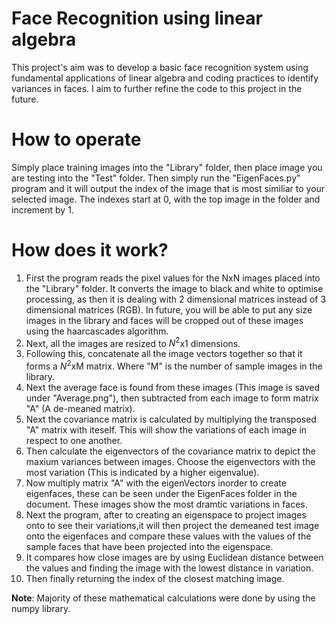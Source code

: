 # Face Recognition using linear algebra
This project's aim was to develop a basic face recognition system using fundamental applications of linear algebra and coding practices to identify variances in faces. I aim to further refine the code to this project in the future.

# How to operate
Simply place training images into the "Library" folder, then place image you are testing into the "Test" folder. Then simply run the "EigenFaces.py" program and it will output the index of the image that is most similiar to your selected image. The indexes start at 0, with the top image in the folder and increment by 1.

# How does it work?
1. First the program reads the pixel values for the NxN images placed into the "Library" folder. It converts the image to black and white to optimise processing, as then it is dealing with 2 dimensional matrices instead of 3 dimensional matrices (RGB). In future, you will be able to put any size images in the library and faces will be cropped out of these images using the haarcascades algorithm.
2. Next, all the images are resized to $N^2$x1 dimensions.
3. Following this, concatenate all the image vectors together so that it forms a $N^2$xM matrix. Where "M" is the number of sample images in the library.
4. Next the average face is found from these images (This image is saved under "Average.png"), then subtracted from each image to form matrix "A" (A de-meaned matrix).
5. Next the covariance matrix is calculated by multiplying the transposed "A" matrix with iteself. This will show the variations of each image in respect to one another.
6. Then calculate the eigenvectors of the covariance matrix to depict the maxium variances between images. Choose the eigenvectors with the most variation (This is indicated by a higher eigenvalue).
7. Now multiply matrix "A" with the eigenVectors inorder to create eigenfaces, these can be seen under the EigenFaces folder in the document. These images show the most dramtic variations in faces.
8. Next the program, after to creating an eigenspace to project images onto to see their variations,it will then project the demeaned test image onto the eigenfaces and compare these values with the values of the sample faces that have been projected into the eigenspace.
9. It compares how close images are by using Euclidean distance between the values and finding the image with the lowest distance in variation.
10. Then finally returning the index of the closest matching image.

**Note**: Majority of these mathematical calculations were done by using the numpy library.
